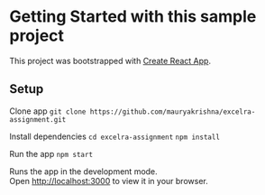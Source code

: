 # Getting Started with this sample project

This project was bootstrapped with [Create React App](https://github.com/facebook/create-react-app).

## Setup

Clone app 
`git clone https://github.com/mauryakrishna/excelra-assignment.git`

Install dependencies
`cd excelra-assignment`
`npm install`

Run the app `npm start`

Runs the app in the development mode.\
Open [http://localhost:3000](http://localhost:3000) to view it in your browser.

